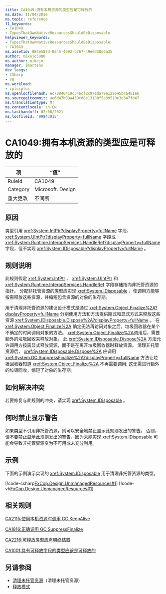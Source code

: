 ```yaml
---
title: CA1049:拥有本机资源的类型应是可释放的
ms.date: 11/04/2016
ms.topic: reference
f1_keywords:
- CA1049
- TypesThatOwnNativeResourcesShouldBeDisposable
helpviewer_keywords:
- TypesThatOwnNativeResourcesShouldBeDisposable
- CA1049
ms.assetid: 084e587d-0e45-4092-b767-49eed30d6a35
author: mikejo5000
ms.author: mikejo
manager: jmartens
dev_langs:
- CSharp
- VB
ms.workload:
- cplusplus
ms.openlocfilehash: ec78846419c346cf2c97eda79e129645b4a481e6
ms.sourcegitcommit: ae6d47b09a439cd0e13180f5e89510e3e347fd47
ms.translationtype: MT
ms.contentlocale: zh-CN
ms.lasthandoff: 02/08/2021
ms.locfileid: "99843015"
---
```

# <a name="ca1049-types-that-own-native-resources-should-be-disposable"></a>CA1049:拥有本机资源的类型应是可释放的

|项|“值”|
|-|-|
|RuleId|CA1049|
|Category|Microsoft. Design|
|重大更改|不间断|

## <a name="cause"></a>原因

类型引用 <xref:System.IntPtr?displayProperty=fullName> 字段、 <xref:System.UIntPtr?displayProperty=fullName> 字段或 <xref:System.Runtime.InteropServices.HandleRef?displayProperty=fullName> 字段，但不实现 <xref:System.IDisposable?displayProperty=fullName> 。

## <a name="rule-description"></a>规则说明

此规则假定 <xref:System.IntPtr> 、 <xref:System.UIntPtr> 和 <xref:System.Runtime.InteropServices.HandleRef> 字段存储指向非托管资源的指针。 分配非托管资源的类型应实现 <xref:System.IDisposable> ，使调用方能够按需释放这些资源，并缩短包含资源的对象的生存期。

用于清理非托管资源的建议设计模式是通过 <xref:System.Object.Finalize%2A?displayProperty=fullName> 分别使用方法和方法提供隐式和显式方式来释放这些资源 <xref:System.IDisposable.Dispose%2A?displayProperty=fullName> 。 在 <xref:System.Object.Finalize%2A> 确定无法再访问对象之后，垃圾回收器在某个不确定的时间调用对象的方法。 <xref:System.Object.Finalize%2A>调用后，需要额外的垃圾回收来释放对象。 此 <xref:System.IDisposable.Dispose%2A> 方法允许调用方按需显式释放资源，而不是在离开垃圾回收器时释放资源。 清理非托管资源后， <xref:System.IDisposable.Dispose%2A> 应调用 <xref:System.GC.SuppressFinalize%2A?displayProperty=fullName> 方法让垃圾回收器知道 <xref:System.Object.Finalize%2A> 不再需要调用; 这无需进行额外的垃圾回收，缩短了对象的生存期。

## <a name="how-to-fix-violations"></a>如何解决冲突
若要修复与此规则的冲突，请实现 <xref:System.IDisposable> 。

## <a name="when-to-suppress-warnings"></a>何时禁止显示警告
如果类型不引用非托管资源，则可以安全地禁止显示此规则发出的警告。 否则，请不要禁止显示此规则发出的警告，因为未能实现 <xref:System.IDisposable> 可能会导致非托管资源变为不可用或未充分利用。

## <a name="example"></a>示例
下面的示例演示实现的 <xref:System.IDisposable> 用于清理非托管资源的类型。

[!code-csharp[FxCop.Design.UnmanagedResources#1](../code-quality/codesnippet/CSharp/ca1049-types-that-own-native-resources-should-be-disposable_1.cs)]
[!code-vb[FxCop.Design.UnmanagedResources#1](../code-quality/codesnippet/VisualBasic/ca1049-types-that-own-native-resources-should-be-disposable_1.vb)]

## <a name="related-rules"></a>相关规则
[CA2115:使用本机资源时调用 GC.KeepAlive](../code-quality/ca2115.md)

[CA1816:正确调用 GC.SuppressFinalize](/dotnet/fundamentals/code-analysis/quality-rules/ca1816)

[CA2216:可释放类型应声明终结器](/dotnet/fundamentals/code-analysis/quality-rules/ca2216)

[CA1001:具有可释放字段的类型应该是可释放的](/dotnet/fundamentals/code-analysis/quality-rules/ca1001)

## <a name="see-also"></a>另请参阅

- [清理未托管资源](/dotnet/standard/garbage-collection/unmanaged)（清理未托管资源）
- [释放模式](/dotnet/standard/design-guidelines/dispose-pattern)

